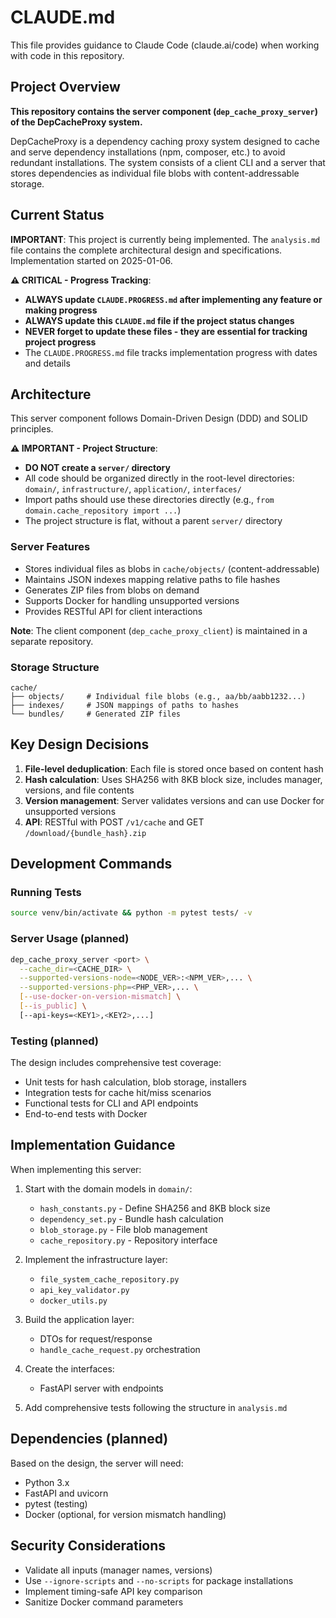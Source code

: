 # CLAUDE.md

This file provides guidance to Claude Code (claude.ai/code) when working with code in this repository.

## Project Overview

**This repository contains the server component (`dep_cache_proxy_server`) of the DepCacheProxy system.**

DepCacheProxy is a dependency caching proxy system designed to cache and serve dependency installations (npm, composer, etc.) to avoid redundant installations. The system consists of a client CLI and a server that stores dependencies as individual file blobs with content-addressable storage.

## Current Status

**IMPORTANT**: This project is currently being implemented. The `analysis.md` file contains the complete architectural design and specifications. Implementation started on 2025-01-06.

**⚠️ CRITICAL - Progress Tracking**: 
- **ALWAYS update `CLAUDE.PROGRESS.md` after implementing any feature or making progress**
- **ALWAYS update this `CLAUDE.md` file if the project status changes**
- **NEVER forget to update these files - they are essential for tracking project progress**
- The `CLAUDE.PROGRESS.md` file tracks implementation progress with dates and details

## Architecture

This server component follows Domain-Driven Design (DDD) and SOLID principles.

**⚠️ IMPORTANT - Project Structure**: 
- **DO NOT create a `server/` directory**
- All code should be organized directly in the root-level directories: `domain/`, `infrastructure/`, `application/`, `interfaces/`
- Import paths should use these directories directly (e.g., `from domain.cache_repository import ...`)
- The project structure is flat, without a parent `server/` directory

### Server Features
- Stores individual files as blobs in `cache/objects/` (content-addressable)
- Maintains JSON indexes mapping relative paths to file hashes
- Generates ZIP files from blobs on demand
- Supports Docker for handling unsupported versions
- Provides RESTful API for client interactions

**Note**: The client component (`dep_cache_proxy_client`) is maintained in a separate repository.

### Storage Structure
```
cache/
├── objects/     # Individual file blobs (e.g., aa/bb/aabb1232...)
├── indexes/     # JSON mappings of paths to hashes
└── bundles/     # Generated ZIP files
```

## Key Design Decisions

1. **File-level deduplication**: Each file is stored once based on content hash
2. **Hash calculation**: Uses SHA256 with 8KB block size, includes manager, versions, and file contents
3. **Version management**: Server validates versions and can use Docker for unsupported versions
4. **API**: RESTful with POST `/v1/cache` and GET `/download/{bundle_hash}.zip`

## Development Commands

### Running Tests
```bash
source venv/bin/activate && python -m pytest tests/ -v
```

### Server Usage (planned)
```bash
dep_cache_proxy_server <port> \
  --cache_dir=<CACHE_DIR> \
  --supported-versions-node=<NODE_VER>:<NPM_VER>,... \
  --supported-versions-php=<PHP_VER>,... \
  [--use-docker-on-version-mismatch] \
  [--is_public] \
  [--api-keys=<KEY1>,<KEY2>,...]
```

### Testing (planned)
The design includes comprehensive test coverage:
- Unit tests for hash calculation, blob storage, installers
- Integration tests for cache hit/miss scenarios
- Functional tests for CLI and API endpoints
- End-to-end tests with Docker

## Implementation Guidance

When implementing this server:

1. Start with the domain models in `domain/`:
   - `hash_constants.py` - Define SHA256 and 8KB block size
   - `dependency_set.py` - Bundle hash calculation
   - `blob_storage.py` - File blob management
   - `cache_repository.py` - Repository interface

2. Implement the infrastructure layer:
   - `file_system_cache_repository.py`
   - `api_key_validator.py`
   - `docker_utils.py`

3. Build the application layer:
   - DTOs for request/response
   - `handle_cache_request.py` orchestration

4. Create the interfaces:
   - FastAPI server with endpoints

5. Add comprehensive tests following the structure in `analysis.md`

## Dependencies (planned)

Based on the design, the server will need:
- Python 3.x
- FastAPI and uvicorn
- pytest (testing)
- Docker (optional, for version mismatch handling)

## Security Considerations

- Validate all inputs (manager names, versions)
- Use `--ignore-scripts` and `--no-scripts` for package installations
- Implement timing-safe API key comparison
- Sanitize Docker command parameters